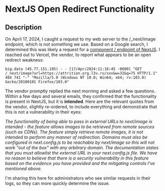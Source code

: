 # NextJS Open Redirect Functionality

## Description

On April 17, 2024, I caught a request to my web server to the /_next/image endpoint, which is not something we use. Based on a Google search, I determined this was likely a request for a [component / endpoint of NextJS](https://nextjs.org/docs/pages/api-reference/components/image). I reached out to Vercel, the vendor, to report what appears to be an open redirect weakness:

```
big.data (45.77.151.195) - - [17/Apr/2024:11:16:45 -0600] "GET /_next/image?url=https://attrition.org.l3v.ru/xxx&w=32&q=75 HTTP/1.1" 404 741 "-" "Mozilla/5.0 (Windows NT 10.0; Win64; x64; rv:103.0) Gecko/20100101 Firefox/103.0"
```

The vendor promptly replied the next morning and asked a few questions. Within a few days and several emails, they confirmed that the functionality is present in NextJS, but it is **intended**. Here are the relevant quotes from the vendor, slightly re-ordered, to include everything and demonstrate that this is not a vulnerability in their eyes:

*The functionality of being able to pass in external URLs to next/image is intended - the feature allows images to be retrieved from remote sources (such as CDNs).
The feature simply retrieve remote images, it is not intended to perform any manner of redirection. Domains must also be configured in next.config.js to be reachable by next/image so this will not work "out of the box" with any arbitrary domain.
The documentation states that you must allowlist the external URL in your next.config.js file.
We have no reason to believe that there is a security vulnerability in this feature based on the evidence you have provided and the mitigating controls I've mentioned above.*

I'm sharing this here for administrators who see similar requests in their logs, so they can more quickly determine the issue.
